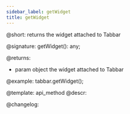 ```yaml
---
sidebar_label: getWidget
title: getWidget
---          
```


@short: returns the widget attached to Tabbar

@signature: getWidget(): any;

<!-- object getWidget();
 getWidget(): any; -->
 
@returns:
- param	object      the widget attached to Tabbar

@example:
tabbar.getWidget();

@template: api_method
@descr:





@changelog:


